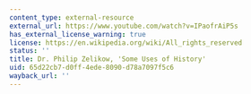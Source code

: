 ```yaml
---
content_type: external-resource
external_url: https://www.youtube.com/watch?v=IPaofrAiP5s
has_external_license_warning: true
license: https://en.wikipedia.org/wiki/All_rights_reserved
status: ''
title: Dr. Philip Zelikow, 'Some Uses of History'
uid: 65d22cb7-d0ff-4ede-8090-d78a7097f5c6
wayback_url: ''
---
```

